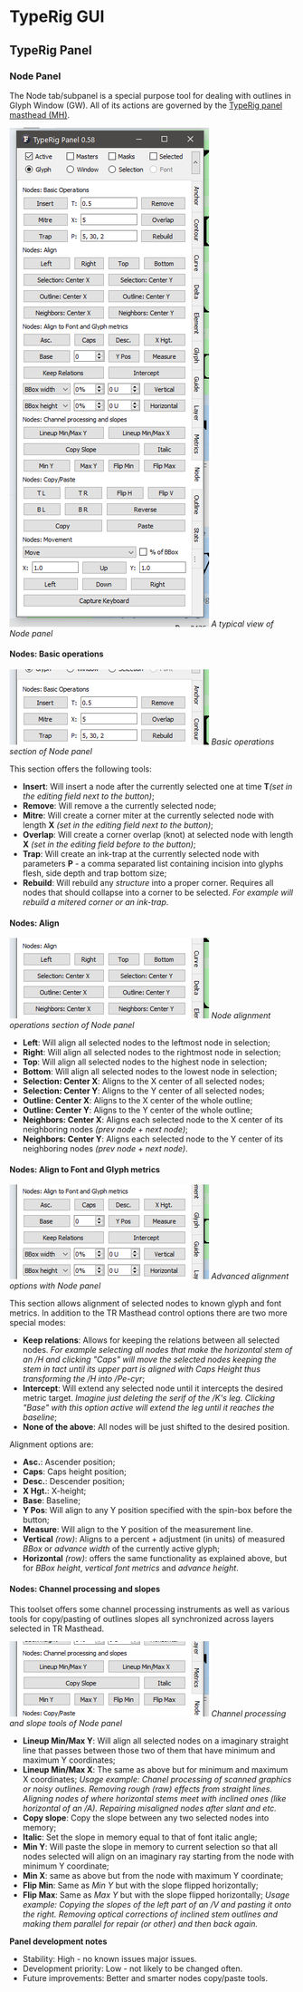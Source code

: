 # TypeRig GUI 

## TypeRig Panel

### Node Panel
The Node tab/subpanel is a special purpose tool for dealing with outlines in Glyph Window (GW). All of its actions are governed by the [TypeRig panel masthead (MH)](https://kateliev.github.io/TypeRig/Docs/GUI/TR-Panel-Basics).

![](./img/TR-Node-Panel-00.png)
_A typical view of Node panel_

#### Nodes: Basic operations
![](./img/TR-Node-Panel-01.png)
_Basic operations section of Node panel_

This section offers the following tools:
- **Insert**: Will insert a node after the currently selected one at time **T**_(set in the editing field next to the button)_;
- **Remove**: Will remove a the currently selected node;
- **Mitre**: Will create a corner miter at the currently selected node with length **X** _(set in the editing field next to the button)_;
- **Overlap**: Will create a corner overlap (knot) at selected node with length **X** _(set in the editing field before to the button)_;
- **Trap**: Will create an ink-trap at the currently selected node with parameters **P** - a comma separated list containing incision into glyphs flesh, side depth and trap bottom size;
- **Rebuild**: Will rebuild any _structure_ into a proper corner. Requires all nodes that should collapse into a corner to be selected. _For example will rebuild a mitered corner or an ink-trap_.

#### Nodes: Align
![](./img/TR-Node-Panel-02.png)
_Node alignment operations section of Node panel_

- **Left**: Will align all selected nodes to the leftmost node in selection;
- **Right**: Will align all selected nodes to the rightmost node in selection;
- **Top**: Will align all selected nodes to the highest node in selection;
- **Bottom**: Will align all selected nodes to the lowest node in selection;
- **Selection: Center X**: Aligns to the X center of all selected nodes;
- **Selection: Center Y**: Aligns to the Y center of all selected nodes;
- **Outline: Center X**: Aligns to the X center of the whole outline;
- **Outline: Center Y**: Aligns to the Y center of the whole outline;
- **Neighbors: Center X**: Aligns each selected node to the X center of its neighboring nodes _(prev node + next node)_;
- **Neighbors: Center Y**: Aligns each selected node to the Y center of its neighboring nodes _(prev node + next node)_.

#### Nodes: Align to Font and Glyph metrics
![](./img/TR-Node-Panel-03.png)
_Advanced alignment options with Node panel_

This section allows alignment of selected nodes to known glyph and font metrics. In addition to the TR Masthead control options there are two more special modes:
- **Keep relations**: Allows for keeping the relations between all selected nodes. _For example selecting all nodes that make the horizontal stem of an /H and clicking "Caps" will move the selected nodes keeping the stem in tact until its upper part is aligned with Caps Height thus transforming the /H into /Pe-cyr_;
- **Intercept**: Will extend any selected node until it intercepts the desired metric target. _Imagine just deleting the serif of the /K's leg. Clicking "Base" with this option active will extend the leg until it reaches the baseline_;
- **None of the above**: All nodes will be just shifted to the desired position.

Alignment options are:
- **Asc.**: Ascender position;
- **Caps**: Caps height position;
- **Desc.**: Descender position;
- **X Hgt.**: X-height;
- **Base**: Baseline;
- **Y Pos**: Will align to any Y position specified with the spin-box before the button;
- **Measure**: Will align to the Y position of the measurement line.
- **Vertical** _(row)_: Aligns to a percent + adjustment (in units) of measured _BBox_ or _advance width_ of the currently active glyph;
- **Horizontal** _(row)_: offers the same functionality as explained above, but for _BBox height_, _vertical font metrics_ and _advance height_.

#### Nodes: Channel processing and slopes
This toolset offers some channel processing instruments as well as various tools for copy/pasting of outlines slopes all synchronized across layers selected in TR Masthead.

![](./img/TR-Node-Panel-04.png)
_Channel processing and slope tools of Node panel_

- **Lineup Min/Max Y**: Will align all selected nodes on a imaginary straight line that passes between those two of them that have minimum and maximum Y coordinates;
- **Lineup Min/Max X**: The same as above but for minimum and maximum X coordinates;
_Usage example: Chanel processing of scanned graphics or noisy outlines. Removing rough (raw) effects from straight lines. Aligning nodes of where horizontal stems meet with inclined ones (like horizontal of an /A). Repairing misaligned nodes after slant and etc._
- **Copy slope**: Copy the slope between any two selected nodes into memory;
- **Italic**: Set the slope in memory equal to that of font italic angle;
- **Min Y**: Will paste the slope in memory to current selection so that all nodes selected will align on an imaginary ray starting from the node with minimum Y coordinate;
- **Min X**: same as above but from the node with maximum Y coordinate;
- **Flip Min**: Same as _Min Y_ but with the slope flipped horizontally;
- **Flip Max**: Same as _Max Y_ but with the slope flipped horizontally;
_Usage example: Copying the slopes of the left part of an /V and pasting it onto the right. Removing optical corrections of inclined stem outlines and making them parallel for repair (or other) and then back again._

**Panel development notes**
- Stability: High - no known issues major issues.
- Development priority: Low - not likely to be changed often.
- Future improvements: Better and smarter nodes copy/paste tools.

